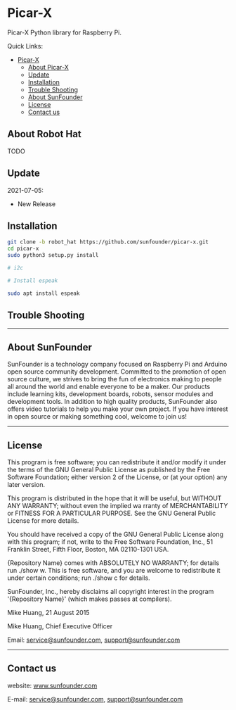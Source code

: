 # Picar-X

Picar-X Python library for Raspberry Pi.

Quick Links:

- [Picar-X](#Picar-X)
  - [About Picar-X](#about-Picar-X)
  - [Update](#update)
  - [Installation](#installation)
  - [Trouble Shooting](#trouble-shooting)
  - [About SunFounder](#about-sunfounder)
  - [License](#license)
  - [Contact us](#contact-us)

## About Robot Hat

TODO

## Update

2021-07-05:

- New Release

## Installation

```bash
git clone -b robot_hat https://github.com/sunfounder/picar-x.git
cd picar-x
sudo python3 setup.py install

# i2c

# Install espeak

sudo apt install espeak
```

## Trouble Shooting

----------------------------------------------

## About SunFounder

SunFounder is a technology company focused on Raspberry Pi and Arduino open source community development. Committed to the promotion of open source culture, we strives to bring the fun of electronics making to people all around the world and enable everyone to be a maker. Our products include learning kits, development boards, robots, sensor modules and development tools. In addition to high quality products, SunFounder also offers video tutorials to help you make your own project. If you have interest in open source or making something cool, welcome to join us!

----------------------------------------------

## License

This program is free software; you can redistribute it and/or modify it under the terms of the GNU General Public License as published by the Free Software Foundation; either version 2 of the License, or (at your option) any later version.

This program is distributed in the hope that it will be useful, but WITHOUT ANY WARRANTY; without even the implied wa rranty of MERCHANTABILITY or FITNESS FOR A PARTICULAR PURPOSE. See the GNU General Public License for more details.

You should have received a copy of the GNU General Public License along with this program; if not, write to the Free Software Foundation, Inc., 51 Franklin Street, Fifth Floor, Boston, MA 02110-1301 USA.

{Repository Name} comes with ABSOLUTELY NO WARRANTY; for details run ./show w. This is free software, and you are welcome to redistribute it under certain conditions; run ./show c for details.

SunFounder, Inc., hereby disclaims all copyright interest in the program '{Repository Name}' (which makes passes at compilers).

Mike Huang, 21 August 2015

Mike Huang, Chief Executive Officer

Email: service@sunfounder.com, support@sunfounder.com

----------------------------------------------

## Contact us

website:
    www.sunfounder.com

E-mail:
    service@sunfounder.com, support@sunfounder.com

